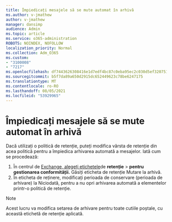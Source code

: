 ```yaml
---
title: Împiedicați mesajele să se mute automat în arhivă
ms.author: v-jmathew
author: v-jmathew
manager: dansimp
audience: Admin
ms.topic: article
ms.service: o365-administration
ROBOTS: NOINDEX, NOFOLLOW
localization_priority: Normal
ms.collection: Adm_O365
ms.custom:
- "3100008"
- "7217"
ms.openlocfilehash: df7443626308416e1d7edf4bc87c0eba95ec2c030d5ef3207513480873c1e3e7
ms.sourcegitcommit: b5f7da89a650d2915dc652449623c78be6247175
ms.translationtype: MT
ms.contentlocale: ro-RO
ms.lasthandoff: 08/05/2021
ms.locfileid: "53929965"
---
```

# <a name="stop-messages-from-moving-to-the-archive-automatically"></a>Împiedicați mesajele să se mute automat în arhivă

Dacă utilizați o politică de retenție, puteți modifica vârsta de retenție din acea politică pentru a împiedica arhivarea automată a mesajelor. Iată cum se procedează:

1. În centrul de [Exchange, alegeți etichetele](https://go.microsoft.com/fwlink/?linkid=2059104)de **retenție**  >  **pentru gestionarea conformității.** Găsiți eticheta de retenție Mutare la arhivă.
2. În eticheta de reținere, modificați perioada  de conservare (perioada de arhivare) la Niciodată, pentru a nu opri arhivarea automată a elementelor printr-o politică de retenție.

> [!NOTE]
> Acest lucru va modifica setarea de arhivare pentru toate cutiile poștale, cu această etichetă de retenție aplicată.
